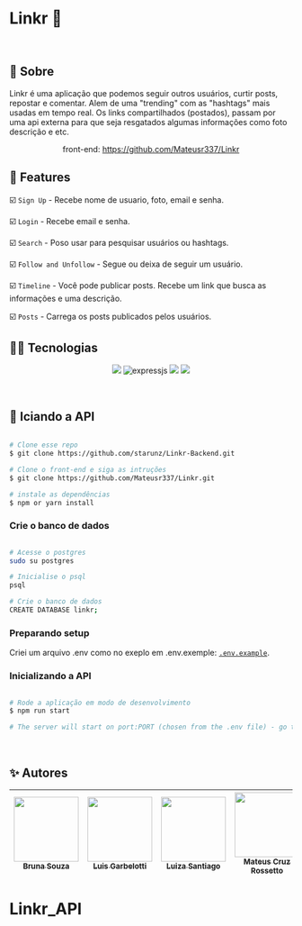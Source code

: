 <h1 >  Linkr  🔗  &nbsp  </h1><br>


##  :link: Sobre

Linkr é uma aplicação que podemos seguir outros usuários, curtir posts, repostar e comentar. Alem de uma "trending" com as "hashtags" mais usadas em tempo real. Os links compartilhados (postados), passam por uma api externa para que seja resgatados algumas informações como foto descrição e etc.

<div align="center">

front-end: https://github.com/Mateusr337/Linkr

</div>


## :hammer: Features

:ballot_box_with_check: `Sign Up` - Recebe nome de usuario, foto, email e senha.

:ballot_box_with_check: `Login` - Recebe email e senha.

:ballot_box_with_check: `Search` - Poso usar para pesquisar usuários ou hashtags.

:ballot_box_with_check: `Follow and Unfollow` - Segue ou deixa de seguir um usuário.

:ballot_box_with_check: `Timeline` - Você pode publicar posts. Recebe um link que busca as informações e uma descrição.

:ballot_box_with_check: `Posts` - Carrega os posts publicados pelos usuários.

## :woman_technologist: Tecnologias

<p align="center">
<img src="https://img.shields.io/badge/JavaScript-F7DF1E?style=for-the-badge&logo=javascript&logoColor=black" />
 <img alt="expressjs" src="https://img.shields.io/badge/Express.js-000000?style=for-the-badge&logo=express&logoColor=white"/>
<img src="https://img.shields.io/badge/Node.js-43853D?style=for-the-badge&logo=node.js&logoColor=white" />
<img src="https://img.shields.io/badge/PostgreSQL-316192?style=for-the-badge&logo=postgresql&logoColor=white" />

</p>
<br>  

## :tada: Iciando a API


```bash

# Clone esse repo
$ git clone https://github.com/starunz/Linkr-Backend.git

# Clone o front-end e siga as intruções
$ git clone https://github.com/Mateusr337/Linkr.git

# instale as dependências
$ npm or yarn install 

```

### Crie o banco de dados

```bash

# Acesse o postgres
sudo su postgres

# Inicialise o psql 
psql

# Crie o banco de dados
CREATE DATABASE linkr;


```


### Preparando setup
Criei um arquivo .env como no exeplo em .env.exemple: [`.env.example`](https://github.com/Mateusr337/Linkr-Backend/blob/main/.env.example).

### Inicializando a API
```bash

# Rode a aplicação em modo de desenvolvimento
$ npm run start

# The server will start on port:PORT (chosen from the .env file) - go to <http://localhost:PORT>

```

<br/>

## :sparkles: Autores

| [<img src="https://avatars.githubusercontent.com/starunz" width=115><br><sub>Bruna Souza</sub>](https://github.com/starunz) |  [<img src="https://avatars.githubusercontent.com/luis-garbelotti" width=115><br><sub>Luis Garbelotti</sub>](https://github.com/luis-garbelotti) |  [<img src="https://avatars.githubusercontent.com/lusntgo" width=115><br><sub>Luiza Santiago</sub></sub>](https://github.com/lusntgo) |  [<img src="https://avatars.githubusercontent.com/Mateusr337" width=115><br><sub>Mateus Cruz Rossetto</sub>](https://github.com/Mateusr337) |  [<img src="https://avatars.githubusercontent.com/thalesor" width=115><br><sub>Thales de Oliveira Ruano</sub>](https://github.com/thalesor) 
| :---: | :---: | :---: | :---: | :---: |
# Linkr_API
